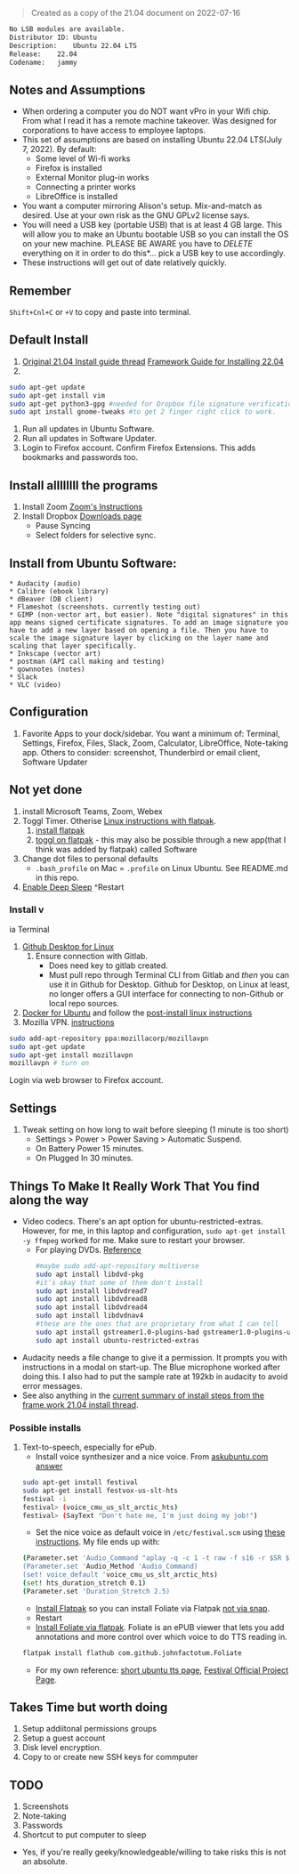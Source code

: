 
> Created as a copy of the 21.04 document on 2022-07-16
```bash
No LSB modules are available.
Distributor ID:	Ubuntu
Description:	Ubuntu 22.04 LTS
Release:	22.04
Codename:	jammy
```

## Notes and Assumptions
* When ordering a computer you do NOT want vPro in your Wifi chip. From what I read it has a remote machine takeover. Was designed for corporations to have access to employee laptops.
*  This set of assumptions are based on installing Ubuntu 22.04 LTS(July 7, 2022). By default: 
    * Some level of Wi-fi works
    * Firefox is installed
    * External Monitor plug-in works
    * Connecting a printer works
    * LibreOffice is installed
* You want a computer mirroring Alison's setup. Mix-and-match as desired. Use at your own risk as the GNU GPLv2 license says.
* You will need a USB key (portable USB) that is at least 4 GB large. This will allow you to make an Ubuntu bootable USB so you can install the OS on your new machine. PLEASE BE AWARE you have to _DELETE_ everything on it in order to do this*... pick a USB key to use accordingly.
* These instructions will get out of date relatively quickly.

## Remember
`Shift+Cnl+C` or `+V` to copy and paste into terminal.

## Default Install

1. [Original 21.04 Install guide thread](https://community.frame.work/t/ubuntu-21-04-on-the-framework-laptop/2722) [Framework Guide for Installing 22.04](https://guides.frame.work/Guide/Ubuntu+22.04+LTS+Installation+on+the+Framework+Laptop/109?lang=en)
1. 
```bash
sudo apt-get update
sudo apt-get install vim
sudo apt-get python3-gpg #needed for Dropbox file signature verification and otherwise handy
sudo apt install gnome-tweaks #to get 2 finger right click to work.
```
1. Run all updates in Ubuntu Software.
1. Run all updates in Software Updater.
1. Login to Firefox account. Confirm Firefox Extensions. This adds bookmarks and passwords too.


## Install allllllll the programs
1. Install Zoom [Zoom's Instructions](https://support.zoom.us/hc/en-us/articles/204206269-Installing-or-updating-Zoom-on-Linux)
1. Install Dropbox [Downloads page](https://www.dropbox.com/install)
    * Pause Syncing
    * Select folders for selective sync.

## Install from Ubuntu Software:
    * Audacity (audio)
    * Calibre (ebook library)
    * dBeaver (DB client)
    * Flameshot (screenshots. currently testing out)
    * GIMP (non-vector art, but easier). Note "digital signatures" in this app means signed certificate signatures. To add an image signature you have to add a new layer based on opening a file. Then you have to scale the image signature layer by clicking on the layer name and scaling that layer specifically.
    * Inkscape (vector art)
    * postman (API call making and testing)
    * qownnotes (notes)
    * Slack
    * VLC (video)


## Configuration
1. Favorite Apps to your dock/sidebar. You want a minimum of: Terminal, Settings, Firefox, Files, Slack, Zoom, Calculator, LibreOffice, Note-taking app. Others to consider: screenshot, Thunderbird or email client, Software Updater


## Not yet done
1. install Microsoft Teams, Zoom, Webex
1. Toggl Timer. Otherise [Linux instructions with flatpak](https://support.toggl.com/en/articles/2410832-toggl-track-desktop-app-for-linux).
    1. [install flatpak](https://flatpak.org/setup/Ubuntu)
    2. [toggl on flatpak](https://flathub.org/apps/details/com.toggl.TogglDesktop) - this may also be possible through a new app(that I think was added by flatpak) called Software
1. Change dot files to personal defaults
    - `.bash_profile` on Mac = `.profile` on Linux Ubuntu. See README.md in this repo.
1. [Enable Deep Sleep](https://community.frame.work/t/ubuntu-21-04-on-the-framework-laptop/2722/7) ^Restart

### Install v
ia Terminal
1. [Github Desktop for Linux](https://github.com/shiftkey/desktop/)
    1. Ensure connection with Gitlab. 
        * Does need key to gitlab created.
        * Must pull repo through Terminal CLI from Gitlab and _then_ you can use it in Github for Desktop. Github for Desktop, on Linux at least, no longer offers a GUI interface for connecting to non-Github or local repo sources.
1. [Docker for Ubuntu](https://docs.docker.com/engine/install/ubuntu/) and follow the [post-install linux instructions](https://docs.docker.com/engine/install/linux-postinstall/)
1. Mozilla VPN. [instructions](https://support.mozilla.org/en-US/kb/how-install-mozilla-vpn-linux-computer)
```bash
sudo add-apt-repository ppa:mozillacorp/mozillavpn
sudo apt-get update
sudo apt-get install mozillavpn
mozillavpn # turn on
```
Login via web browser to Firefox account.


## Settings
1. Tweak setting on how long to wait before sleeping (1 minute is too short)
    * Settings > Power > Power Saving > Automatic Suspend.
    * On Battery Power 15 minutes.
    * On Plugged In 30 minutes.



## Things To Make It Really Work That You find along the way
* Video codecs. There's an apt option for ubuntu-restricted-extras. However, for me, in this laptop and configuration, `sudo apt-get install -y ffmpeg` worked for me. Make sure to restart your browser.
    * For playing DVDs. [Reference](https://websiteforstudents.com/how-to-play-dvd-in-ubuntu-linux/)
      ```bash
      #maybe sudo add-apt-repository multiverse
      sudo apt install libdvd-pkg
      #it's okay that some of them don't install
      sudo apt install libdvdread7
      sudo apt install libdvdread8
      sudo apt install libdvdread4
      sudo apt install libdvdnav4
      #these are the ones that are proprietary from what I can tell
      sudo apt install gstreamer1.0-plugins-bad gstreamer1.0-plugins-ugly
      sudo apt install ubuntu-restricted-extras
      ```
* Audacity needs a file change to give it a permission. It prompts you with instructions in a modal on start-up. The Blue microphone worked after doing this. I also had to put the sample rate at 192kb in audacity to avoid error messages.
* See also anything in the [current summary of install steps from the frame.work 21.04 install thread](https://community.frame.work/t/ubuntu-21-04-on-the-framework-laptop/2722).

 
### Possible installs

1. Text-to-speech, especially for ePub. 
    * Install voice synthesizer and a nice voice. From [askubuntu.com answer](https://askubuntu.com/a/908889)
    ```bash
    sudo apt-get install festival
    sudo apt-get install festvox-us-slt-hts
    festival -i
    festival> (voice_cmu_us_slt_arctic_hts) 
    festival> (SayText "Don't hate me, I'm just doing my job!")
    ```
    * Set the nice voice as default voice in `/etc/festival.scm` using [these instructions](https://ubuntuforums.org/showthread.php?t=751169). My file ends up with:
    ```bash
    (Parameter.set 'Audio_Command "aplay -q -c 1 -t raw -f s16 -r $SR $FILE")
    (Parameter.set 'Audio_Method 'Audio_Command)
    (set! voice_default 'voice_cmu_us_slt_arctic_hts)
    (set! hts_duration_stretch 0.1)
    (Parameter.set 'Duration_Stretch 2.5)
    ```
    * [Install Flatpak](https://flatpak.org/setup/Ubuntu) so you can install Foliate via Flatpak [not via snap](https://github.com/johnfactotum/foliate/wiki#how-to-use-text-to-speech).
    * Restart
    * [Install Foliate via flatpak](https://flathub.org/apps/details/com.github.johnfactotum.Foliate). Foliate is an ePUB viewer that lets you add annotations and more control over which voice to do TTS reading in.
    ```bash
    flatpak install flathub com.github.johnfactotum.Foliate
    ```  
    * For my own reference: [short ubuntu tts page](http://www.solomonson.com/posts/2010-07-24-ubuntu-linux-text-speech/), [Festival Official Project Page](https://www.cstr.ed.ac.uk/projects/festival/). 


## Takes Time but worth doing
1. Setup addiitonal permissions groups
1. Setup a guest account
1. Disk level encryption.
1. Copy to or create new SSH keys for commputer


## TODO

1. Screenshots
1. Note-taking
1. Passwords
1. Shortcut to put computer to sleep

* Yes, if you're really geeky/knowledgeable/willing to take risks this is not an absolute.
